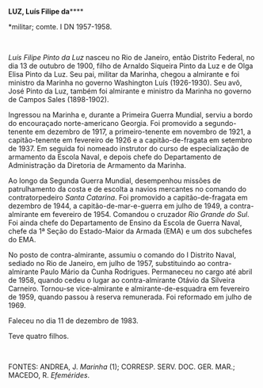**LUZ, Luís Filipe da******

\*militar; comte. I DN 1957-1958.

 

*Luís Filipe Pinto da Luz* nasceu no Rio de Janeiro, então Distrito
Federal, no dia 13 de outubro de 1900, filho de Arnaldo Siqueira Pinto
da Luz e de Olga Elisa Pinto da Luz. Seu pai, militar da Marinha, chegou
a almirante e foi ministro da Marinha no governo Washington Luís
(1926-1930). Seu avô, José Pinto da Luz, também foi almirante e ministro
da Marinha no governo de Campos Sales (1898-1902).

Ingressou na Marinha e, durante a Primeira Guerra Mundial, serviu a
bordo do encouraçado norte-americano Georgia. Foi promovido a
segundo-tenente em dezembro de 1917, a primeiro-tenente em novembro de
1921, a capitão-tenente em fevereiro de 1926 e a capitão-de-fragata em
setembro de 1937. Em seguida foi nomeado instrutor do curso de
especialização de armamento da Escola Naval, e depois chefe do
Departamento de Administração da Diretoria de Armamento da Marinha.

Ao longo da Segunda Guerra Mundial, desempenhou missões de patrulhamento
da costa e de escolta a navios mercantes no comando do contratorpedeiro
*Santa Catarina*. Foi promovido a capitão-de-fragata em dezembro de
1944, a capitão-de-mar-e-guerra em julho de 1949, a contra-almirante em
fevereiro de 1954. Comandou o cruzador *Rio Grande do Sul*. Foi ainda
chefe do Departamento de Ensino da Escola de Guerra Naval, chefe da 1ª
Seção do Estado-Maior da Armada (EMA) e um dos subchefes do EMA.

No posto de contra-almirante, assumiu o comando do I Distrito Naval,
sediado no Rio de Janeiro, em julho de 1957, substituindo ao
contra-almirante Paulo Mário da Cunha Rodrigues. Permaneceu no cargo até
abril de 1958, quando cedeu o lugar ao contra-almirante Otávio da
Silveira Carneiro. Tornou-se vice-almirante e almirante-de-esquadra em
fevereiro de 1959, quando passou à reserva remunerada. Foi reformado em
julho de 1969.

Faleceu no dia 11 de dezembro de 1983.

Teve quatro filhos.

 

FONTES: ANDREA, J. *Marinha* (1); CORRESP. SERV. DOC. GER. MAR.; MACEDO,
R. *Efemérides*.

 
